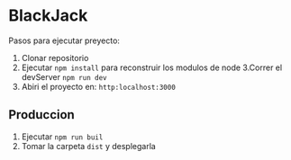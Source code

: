 # BlackJack

Pasos para ejecutar preyecto:

1. Clonar repositorio 
2. Ejecutar ```npm install``` para reconstruir los modulos de node
3.Correr el devServer ```npm run dev```
4. Abiri el proyecto en: ```http:localhost:3000```

## Produccion

1. Ejecutar ```npm run buil```
2. Tomar la carpeta ```dist``` y desplegarla